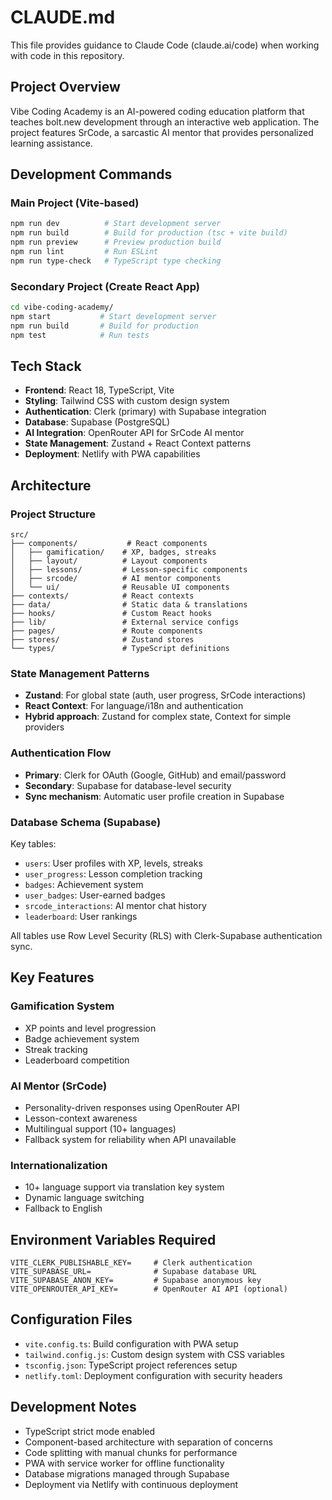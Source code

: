 # CLAUDE.md

This file provides guidance to Claude Code (claude.ai/code) when working with code in this repository.

## Project Overview

Vibe Coding Academy is an AI-powered coding education platform that teaches bolt.new development through an interactive web application. The project features SrCode, a sarcastic AI mentor that provides personalized learning assistance.

## Development Commands

### Main Project (Vite-based)
```bash
npm run dev          # Start development server
npm run build        # Build for production (tsc + vite build)
npm run preview      # Preview production build
npm run lint         # Run ESLint
npm run type-check   # TypeScript type checking
```

### Secondary Project (Create React App)
```bash
cd vibe-coding-academy/
npm start           # Start development server
npm run build       # Build for production
npm test            # Run tests
```

## Tech Stack

- **Frontend**: React 18, TypeScript, Vite
- **Styling**: Tailwind CSS with custom design system
- **Authentication**: Clerk (primary) with Supabase integration
- **Database**: Supabase (PostgreSQL)
- **AI Integration**: OpenRouter API for SrCode AI mentor
- **State Management**: Zustand + React Context patterns
- **Deployment**: Netlify with PWA capabilities

## Architecture

### Project Structure
```
src/
├── components/           # React components
│   ├── gamification/    # XP, badges, streaks
│   ├── layout/          # Layout components
│   ├── lessons/         # Lesson-specific components
│   ├── srcode/          # AI mentor components
│   └── ui/              # Reusable UI components
├── contexts/            # React contexts
├── data/                # Static data & translations
├── hooks/               # Custom React hooks
├── lib/                 # External service configs
├── pages/               # Route components
├── stores/              # Zustand stores
└── types/               # TypeScript definitions
```

### State Management Patterns
- **Zustand**: For global state (auth, user progress, SrCode interactions)
- **React Context**: For language/i18n and authentication
- **Hybrid approach**: Zustand for complex state, Context for simple providers

### Authentication Flow
- **Primary**: Clerk for OAuth (Google, GitHub) and email/password
- **Secondary**: Supabase for database-level security
- **Sync mechanism**: Automatic user profile creation in Supabase

### Database Schema (Supabase)
Key tables:
- `users`: User profiles with XP, levels, streaks
- `user_progress`: Lesson completion tracking
- `badges`: Achievement system
- `user_badges`: User-earned badges
- `srcode_interactions`: AI mentor chat history
- `leaderboard`: User rankings

All tables use Row Level Security (RLS) with Clerk-Supabase authentication sync.

## Key Features

### Gamification System
- XP points and level progression
- Badge achievement system
- Streak tracking
- Leaderboard competition

### AI Mentor (SrCode)
- Personality-driven responses using OpenRouter API
- Lesson-context awareness
- Multilingual support (10+ languages)
- Fallback system for reliability when API unavailable

### Internationalization
- 10+ language support via translation key system
- Dynamic language switching
- Fallback to English

## Environment Variables Required

```env
VITE_CLERK_PUBLISHABLE_KEY=     # Clerk authentication
VITE_SUPABASE_URL=              # Supabase database URL
VITE_SUPABASE_ANON_KEY=         # Supabase anonymous key
VITE_OPENROUTER_API_KEY=        # OpenRouter AI API (optional)
```

## Configuration Files

- `vite.config.ts`: Build configuration with PWA setup
- `tailwind.config.js`: Custom design system with CSS variables
- `tsconfig.json`: TypeScript project references setup
- `netlify.toml`: Deployment configuration with security headers

## Development Notes

- TypeScript strict mode enabled
- Component-based architecture with separation of concerns
- Code splitting with manual chunks for performance
- PWA with service worker for offline functionality
- Database migrations managed through Supabase
- Deployment via Netlify with continuous deployment
